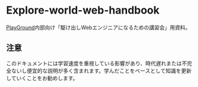 # Explore-world-web-handbook

[PlayGround](https://playground-universe.com/)内部向け「駆け出しWebエンジニアになるための講習会」用資料。

## 注意

このドキュメントには学習速度を重視している影響があり、時代遅れまたは不完全ないし便宜的な説明が多く含まれます。学んだことをベースとして知識を更新していくことをお勧めします。
